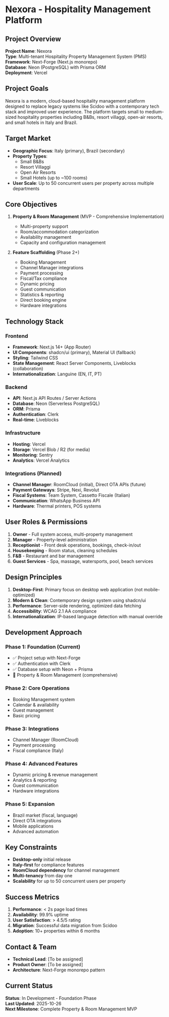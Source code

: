 # Nexora - Hospitality Management Platform

## Project Overview

**Project Name**: Nexora  
**Type**: Multi-tenant Hospitality Property Management System (PMS)  
**Framework**: Next-Forge (Next.js monorepo)  
**Database**: Neon (PostgreSQL) with Prisma ORM  
**Deployment**: Vercel  

## Project Goals

Nexora is a modern, cloud-based hospitality management platform designed to replace legacy systems like Scidoo with a contemporary tech stack and improved user experience. The platform targets small to medium-sized hospitality properties including B&Bs, resort villaggi, open-air resorts, and small hotels in Italy and Brazil.

## Target Market

- **Geographic Focus**: Italy (primary), Brazil (secondary)
- **Property Types**: 
  - Small B&Bs
  - Resort Villaggi
  - Open Air Resorts
  - Small Hotels (up to ~100 rooms)
- **User Scale**: Up to 50 concurrent users per property across multiple departments

## Core Objectives

1. **Property & Room Management** (MVP - Comprehensive Implementation)
   - Multi-property support
   - Room/accommodation categorization
   - Availability management
   - Capacity and configuration management

2. **Feature Scaffolding** (Phase 2+)
   - Booking Management
   - Channel Manager integrations
   - Payment processing
   - Fiscal/Tax compliance
   - Dynamic pricing
   - Guest communication
   - Statistics & reporting
   - Direct booking engine
   - Hardware integrations

## Technology Stack

### Frontend
- **Framework**: Next.js 14+ (App Router)
- **UI Components**: shadcn/ui (primary), Material UI (fallback)
- **Styling**: Tailwind CSS
- **State Management**: React Server Components, Liveblocks (collaboration)
- **Internationalization**: Languine (EN, IT, PT)

### Backend
- **API**: Next.js API Routes / Server Actions
- **Database**: Neon (Serverless PostgreSQL)
- **ORM**: Prisma
- **Authentication**: Clerk
- **Real-time**: Liveblocks

### Infrastructure
- **Hosting**: Vercel
- **Storage**: Vercel Blob / R2 (for media)
- **Monitoring**: Sentry
- **Analytics**: Vercel Analytics

### Integrations (Planned)
- **Channel Manager**: RoomCloud (initial), Direct OTA APIs (future)
- **Payment Gateways**: Stripe, Nexi, Revolut
- **Fiscal Systems**: Team System, Cassetto Fiscale (Italian)
- **Communication**: WhatsApp Business API
- **Hardware**: Thermal printers, POS systems

## User Roles & Permissions

1. **Owner** - Full system access, multi-property management
2. **Manager** - Property-level administration
3. **Receptionist** - Front desk operations, bookings, check-in/out
4. **Housekeeping** - Room status, cleaning schedules
5. **F&B** - Restaurant and bar management
6. **Guest Services** - Spa, massage, watersports, pool, beach services

## Design Principles

1. **Desktop-First**: Primary focus on desktop web application (not mobile-optimized)
2. **Modern & Clean**: Contemporary design system using shadcn/ui
3. **Performance**: Server-side rendering, optimized data fetching
4. **Accessibility**: WCAG 2.1 AA compliance
5. **Internationalization**: IP-based language detection with manual override

## Development Approach

### Phase 1: Foundation (Current)
- ✅ Project setup with Next-Forge
- ✅ Authentication with Clerk
- ✅ Database setup with Neon + Prisma
- 🚧 Property & Room Management (comprehensive)

### Phase 2: Core Operations
- Booking Management system
- Calendar & availability
- Guest management
- Basic pricing

### Phase 3: Integrations
- Channel Manager (RoomCloud)
- Payment processing
- Fiscal compliance (Italy)

### Phase 4: Advanced Features
- Dynamic pricing & revenue management
- Analytics & reporting
- Guest communication
- Hardware integrations

### Phase 5: Expansion
- Brazil market (fiscal, language)
- Direct OTA integrations
- Mobile applications
- Advanced automation

## Key Constraints

- **Desktop-only** initial release
- **Italy-first** for compliance features
- **RoomCloud dependency** for channel management
- **Multi-tenancy** from day one
- **Scalability** for up to 50 concurrent users per property

## Success Metrics

1. **Performance**: < 2s page load times
2. **Availability**: 99.9% uptime
3. **User Satisfaction**: > 4.5/5 rating
4. **Migration**: Successful data migration from Scidoo
5. **Adoption**: 10+ properties within 6 months

## Contact & Team

- **Technical Lead**: [To be assigned]
- **Product Owner**: [To be assigned]
- **Architecture**: Next-Forge monorepo pattern

## Current Status

**Status**: In Development - Foundation Phase  
**Last Updated**: 2025-10-26  
**Next Milestone**: Complete Property & Room Management MVP

